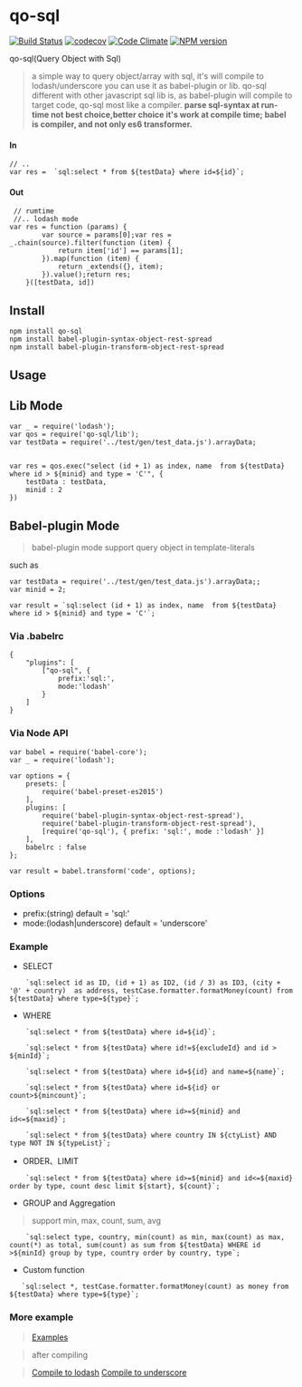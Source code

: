 # qo-sql
[![Build Status](https://travis-ci.org/timtian/qo-sql.svg?branch=master)](https://travis-ci.org/timtian/qo-sql)
[![codecov](https://codecov.io/gh/timtian/qo-sql/branch/master/graph/badge.svg)](https://codecov.io/gh/timtian/qo-sql)
[![Code Climate](https://codeclimate.com/github/timtian/qo-sql/badges/gpa.svg)](https://codeclimate.com/github/timtian/qo-sql)
[![NPM version](https://badge.fury.io/js/qo-sql.svg)](http://badge.fury.io/js/qo-sql)

qo-sql(Query Object with Sql)
> a simple way to query object/array with sql, it's will compile to lodash/underscore
> you can use it as babel-plugin or lib.
> qo-sql different with other javascript sql lib is, as babel-plugin will compile to target code, qo-sql most like  a compiler.
> **parse sql-syntax at run-time not best choice,better choice it's work at compile time;
babel is compiler, and not only es6 transformer.**
#### In

```
// ..
var res =  `sql:select * from ${testData} where id=${id}`;
```

#### Out
```
 // rumtime
 //.. lodash mode
var res = function (params) {
        var source = params[0];var res = _.chain(source).filter(function (item) {
            return item['id'] == params[1];
        }).map(function (item) {
            return _extends({}, item);
        }).value();return res;
    }([testData, id])
```



## Install
```
npm install qo-sql
npm install babel-plugin-syntax-object-rest-spread
npm install babel-plugin-transform-object-rest-spread

```

## Usage

## Lib Mode
```
var _ = require('lodash');
var qos = require('qo-sql/lib');
var testData = require('../test/gen/test_data.js').arrayData;


var res = qos.exec("select (id + 1) as index, name  from ${testData} where id > ${minid} and type = 'C'", {
    testData : testData,
    minid : 2
})

```

## Babel-plugin Mode

> babel-plugin mode support query object in template-literals

such as
```
var testData = require('../test/gen/test_data.js').arrayData;;
var minid = 2;

var result = `sql:select (id + 1) as index, name  from ${testData} where id > ${minid} and type = 'C'`;
```

### Via .babelrc
```
{
    "plugins": [
        ["qo-sql", {
            prefix:'sql:',
            mode:'lodash'
        }
    ]
}
```

### Via Node API
```
var babel = require('babel-core');
var _ = require('lodash');

var options = {
    presets: [
        require('babel-preset-es2015')
    ],
    plugins: [
        require('babel-plugin-syntax-object-rest-spread'),
        require('babel-plugin-transform-object-rest-spread'),
        [require('qo-sql'), { prefix: 'sql:', mode :'lodash' }]
    ],
    babelrc : false
};

var result = babel.transform('code', options);

```

### Options

- prefix:(string) default = 'sql:'
- mode:(lodash|underscore) default = 'underscore'


### Example

- SELECT
```
    `sql:select id as ID, (id + 1) as ID2, (id / 3) as ID3, (city + '@' + country)  as address, testCase.formatter.formatMoney(count) from ${testData} where type=${type}`;
```

- WHERE
```
    `sql:select * from ${testData} where id=${id}`;
```

```
    `sql:select * from ${testData} where id!=${excludeId} and id > ${minId}`;
```

```
    `sql:select * from ${testData} where id=${id} and name=${name}`;
```
```
    `sql:select * from ${testData} where id=${id} or count>${mincount}`;
```

```
    `sql:select * from ${testData} where id>=${minid} and id<=${maxid}`;
```

```
    `sql:select * from ${testData} where country IN ${ctyList} AND type NOT IN ${typeList}`;
```

- ORDER、LIMIT
```
    `sql:select * from ${testData} where id>=${minid} and id<=${maxid} order by type, count desc limit ${start}, ${count}`;
```


- GROUP and Aggregation
>support min, max, count, sum, avg
```
    `sql:select type, country, min(count) as min, max(count) as max, count(*) as total, sum(count) as sum from ${testData} WHERE id >${minId} group by type, country order by country, type`;
```

- Custom function
```
   `sql:select *, testCase.formatter.formatMoney(count) as money from ${testData} where type=${type}`;
```

### More example

>[Examples](https://github.com/timtian/qo-sql/blob/master/test/gen/test_main.js)

>after compiling

>[Compile to lodash](https://github.com/timtian/qo-sql/blob/master/test/gen/test_main.lodash.gen.js)
>[Compile to underscore](https://github.com/timtian/qo-sql/blob/master/test/gen/test_main.underscore.gen.js)

